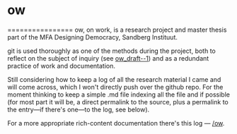 # ow
================
ow, on work, is a research project and master thesis part of the MFA Designing Democracy, Sandberg Instituut.

git is used thoroughly as one of the methods during the project, both to reflect on the subject of inquiry (see [ow_draft--1](https://github.com/afincato/ow_draft--1)) and as a redundant practice of work and documentation.

Still considering how to keep a log of all the research material I came and will come across, which I won't directly push over the github repo.
For the moment thinking to keep a simple .md file indexing all the file and if possible (for most part it will be, a direct permalink to the source, plus a permalink to the entry—if there's one—to the log, see below).

For a more appropriate rich-content documentation there's this log — [/ow](www.andrefincato.com/ow).
